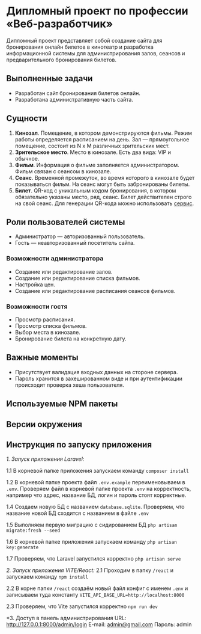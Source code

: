 # Дипломный проект по профессии «Веб-разработчик»

Дипломный проект представляет собой создание сайта для бронирования онлайн билетов в кинотеатр и разработка информационной системы для администрирования залов, сеансов и предварительного бронирования билетов.

## Выполненные задачи
* Разработан сайт бронирования билетов онлайн.
* Разработана административную часть сайта.

## Сущности

1. **Кинозал**. Помещение, в котором демонстрируются фильмы. Режим работы определяется расписанием на день. Зал — прямоугольное помещение, состоит из N х M различных зрительских мест.
2. **Зрительское место**. Место в кинозале. Есть два вида: VIP и обычное. 
3. **Фильм**. Информация о фильме заполняется администратором. Фильм связан с сеансом в кинозале.
4. **Сеанс**. Временной промежуток, во время которого в кинозале будет показываться фильм. На сеанс могут быть забронированы билеты.
5. **Билет**. QR-код c уникальным кодом бронирования, в котором обязательно указаны место, ряд, сеанс. Билет действителен строго на свой сеанс. Для генерации QR-кода можно использовать [сервис](http://phpqrcode.sourceforge.net/). 

## Роли пользователей системы
* Администратор — авторизованный пользователь.
* Гость — неавторизованный посетитель сайта.

### Возможности администратора
* Создание или редактирование залов.
* Создание или редактирование списка фильмов.
* Настройка цен.
* Создание или редактирование расписания сеансов фильмов.

### Возможности гостя
* Просмотр расписания.
* Просмотр списка фильмов.
* Выбор места в кинозале.
* Бронирование билета на конкретную дату.

## Важные моменты
* Присутствует валидация входных данных на стороне сервера.
* Пароль хранится в захешированном виде и при аутентификации происходит проверка хеша пользователя.

## Используемые NPM пакеты




## Версии окружения




## Инструкция по запуску приложения

*1. Запуск приложения Laravel:*

 1.1 В корневой папке приложения запускаем команду `composer install` 
 
 1.2 В корневой папке проекта файл `.env.example` переименовываем в `.env`. Проверяем файл в корневой папке проекта `.env` на корректность, например что адрес, название БД, логин и пароль стоят корректные. 
 
 1.4 Создаем новую БД с названием `database.sqlite`. Проверяем, что название новой БД сходится с названием в файле `.env` 
 
 1.5 Выполняем первую миграцию с сидированием БД `php artisan migrate:fresh --seed` 
 
 1.6 В корневой папке приложения запускаем команду `php artisan key:generate` 
 
 1.7 Проверяем, что Laravel запустился корректно `php artisan serve` 
 

*2. Запуск приложения VITE/React:*
 2.1 Проходим в папку `/react` и запускаем команду `npm install` 
 
 2.2 В корне папки `/react` создаём новый файл конфиг с именем `.env` и записываем туда константу `VITE_API_BASE_URL=http://localhost:8000` 
 
 2.3 Проверяем, что Vite запустился корректно `npm run dev` 
 
*3. Доступ в панель администрирования URL: http://127.0.0.1:8000/admin/login E-mail: admin@gmail.com Пароль: admin

